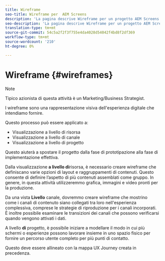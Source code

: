 ```yaml
---
title: Wireframe
seo-title: Wireframe per  AEM Screens
description: 'La pagina descrive Wireframe per un progetto AEM Screens '
seo-description: 'La pagina descrive Wireframe per un progetto AEM Screens '
translation-type: tm+mt
source-git-commit: 54c5a2f2f3f755e4da4028d54042f4bd8f2df369
workflow-type: tm+mt
source-wordcount: '210'
ht-degree: 0%

---
```



# Wireframe {#wireframes}

>[!NOTE]
>Tipico azionista di questa attività è un Marketing/Business Strategist.

I wireframe sono una rappresentazione visiva dell&#39;esperienza digitale che intendiamo fornire.

Questo processo può essere applicato a:

* Visualizzazione a livello di risorsa
* Visualizzazione a livello di canale
* Visualizzazione a livello di progetto

Questo aiuterà a spostare il progetto dalla fase di prototipazione alla fase di implementazione effettiva.

Dalla visualizzazione **a livello di**risorsa, è necessario creare wireframe che definiscano varie opzioni di layout e raggruppamenti di contenuti. Questo consente di definire l’aspetto di più contenuti assemblati come gruppo.
In genere, in questa attività utilizzeremmo grafica, immagini e video pronti per la produzione.

Da una vista **Livello** canale, dovremmo creare wireframe che mostrino come i canali di contenuto siano collegati tra loro nell&#39;esperienza complessiva, comprese le strategie di riproduzione per i canali incorporati. È inoltre possibile esaminare le transizioni dei canali che possono verificarsi quando vengono attivati i dati.

A livello **di** progetto, è possibile iniziare a modellare il modo in cui più schermi o esperienze possono lavorare insieme in uno spazio fisico per fornire un percorso utente completo per più punti di contatto.

Questo deve essere allineato con la mappa UX Journey creata in precedenza.

